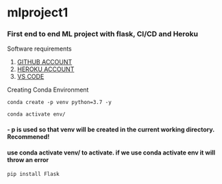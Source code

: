 # mlproject1
### First end to end ML project with flask, CI/CD and Heroku 

Software requirements
1. [GITHUB ACCOUNT](https://github.com/)
2. [HEROKU ACCOUNT](https://dashboard.heroku.com/apps)
3. [VS CODE](https://dashboard.heroku.com/apps)

Creating Conda Environment
```
conda create -p venv python=3.7 -y
```
```
conda activate env/
```

#### - p is used so that venv will be created in the current working directory. Recommened!
#### use conda activate venv/ to activate. if we use conda activate env it will throw an error

```
pip install Flask
```